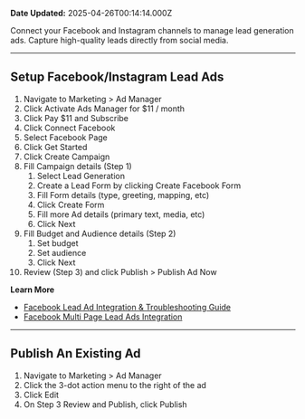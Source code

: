 **Date Updated:** 2025-04-26T00:14:14.000Z

Connect your Facebook and Instagram channels to manage lead generation ads. Capture high-quality leads directly from social media.

---

## **Setup Facebook/Instagram Lead Ads**

1. Navigate to Marketing > Ad Manager
2. Click Activate Ads Manager for $11 / month
3. Click Pay $11 and Subscribe
4. Click Connect Facebook
5. Select Facebook Page
6. Click Get Started
7. Click Create Campaign
8. Fill Campaign details (Step 1)  
   1. Select Lead Generation  
   2. Create a Lead Form by clicking Create Facebook Form  
   3. Fill Form details (type, greeting, mapping, etc)  
   4. Click Create Form  
   5. Fill more Ad details (primary text, media, etc)  
   6. Click Next
9. Fill Budget and Audience details (Step 2)  
   1. Set budget  
   2. Set audience  
   3. Click Next
10. Review (Step 3) and click Publish > Publish Ad Now

**Learn More**

* [Facebook Lead Ad Integration & Troubleshooting Guide ](https://help.gohighlevel.com/en/support/solutions/articles/48000987779)
* [Facebook Multi Page Lead Ads Integration ](https://help.gohighlevel.com/en/support/solutions/articles/155000004537)

---

## **Publish An Existing Ad**

1. Navigate to Marketing > Ad Manager
2. Click the 3-dot action menu to the right of the ad
3. Click Edit
4. On Step 3 Review and Publish, click Publish